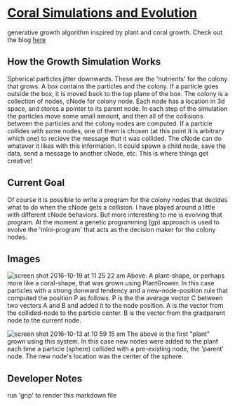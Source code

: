 # [Coral Simulations and Evolution](https://jlopezbi.github.io/ColonyEvolver/)

generative growth algorithm inspired by plant and coral growth. Check out the blog [here](https://jlopezbi.github.io/ColonyEvolver/)


## How the Growth Simulation Works
Spherical particles jitter downwards. These are the 'nutrients' for the colony that grows.
A box contains the particles and the colony. If a particle goes outside the box, it is moved back to the top plane of the box. The colony is a collection of nodes, cNode for colony node. Each node has a location in 3d space, and stores a pointer to its parent node.  In each step of the simulation the particles move some small amount, and then all of the collisions between the particles and the colony nodes are computed. If a particle collides with some nodes, one of them is chosen (at this point it is arbitrary which one) to recieve the message that it was collided. The cNode can do whatever it likes with this information. It could spawn a child node, save the data, send a message to another cNode, etc. This is where things get creative!

## Current Goal
Of course it is possible to write a program for the colony nodes that decides what to do when the cNode gets a collision. I have played around a little with different cNode behaviors. But more interesting to me is evolving that program. At the moment a genetic programming (gp) approach is used to evolve the 'mini-program' that acts as the decision maker for the colony nodes.


## Images
![screen shot 2016-10-19 at 11 25 22 am](https://cloud.githubusercontent.com/assets/3253027/19532080/07b6a552-95ef-11e6-8d68-3091f46881ab.png)
Above: A plant-shape, or perhaps more like a coral-shape, that was grown using PlantGrower. In this case particles with a strong donward tendency and a new-node-position rule that computed the position P as follows. P is the the average vector C between two vectors A and B and added it to the node position. A is the vector from the collided-node to the particle center. B is the vector from the gradparent node to the current node.

![screen shot 2016-10-13 at 10 59 15 am](https://cloud.githubusercontent.com/assets/3253027/19360869/2951f144-9135-11e6-9f9d-b1107802b3a7.png)
The above is the first "plant" grown using this system. In this case new nodes were added to the plant each time a particle (sphere) collided with a pre-existing node, the 'parent' node. The new node's location was the center of the sphere.

## Developer Notes
run 'grip' to render this markdown file


